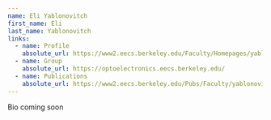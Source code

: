 ```yaml
---
name: Eli Yablonovitch
first_name: Eli
last_name: Yablonovitch
links:
  - name: Profile
    absolute_url: https://www2.eecs.berkeley.edu/Faculty/Homepages/yablonovitch.html
  - name: Group
    absolute_url: https://optoelectronics.eecs.berkeley.edu/
  - name: Publications
    absolute_url: https://www2.eecs.berkeley.edu/Pubs/Faculty/yablonovitch.html
---
```


Bio coming soon
